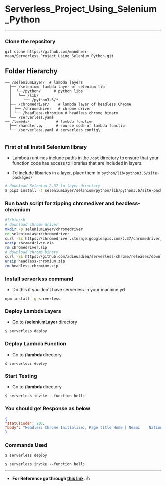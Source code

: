 # Serverless_Project_Using_Selenium_Python

---

### Clone the repository

``` 
git clone https://github.com/mandheer-maan/Serverless_Project_Using_Selenium_Python.git
```

## Folder Hierarchy

```
── /seleniumLayer/  # lambda layers
  ├── /selenium  lambda layer of selenium lib
  │  └──/python/      # python libs
  │   └── /lib/    
  │     └── /python3.6/*    
  ├── /chromedriver/    # lambda layer of headless Chrome 
  │ ├── /chromedriver   # chrome driver
  │ └── /headless-chromium # headless chrome binary
  └── /serverless.yaml     
── /lambda/            # lambda function
  ├── /handler.py      # source code of lambda function 
  └── /serverless.yaml # serverless config\
  
  ```
  
### First of all Install Selenium library
 - Lambda runtimes include paths in the ```/opt``` directory to ensure that your function code has access to libraries that are included in layers.

 - To include libraries in a layer, place them in ```python/lib/python3.6/site-packages/```

``` bash
# download Selenium 2.37 to layer directory
$ pip3 install -t seleniumLayer/selenium/python/lib/python3.6/site-packages selenium==2.37
```

### Run bash script for zipping chromediver and headless-chromium

``` bash
#!/bin/sh
# download chrome driver
mkdir -p seleniumLayer/chromedriver
cd seleniumLayer/chromedriver
curl -SL https://chromedriver.storage.googleapis.com/2.37/chromedriver_linux64.zip > chromedriver.zip
unzip chromedriver.zip
rm chromedriver.zip
# download chrome binary
curl -SL https://github.com/adieuadieu/serverless-chrome/releases/download/v1.0.0-41/stable-headless-chromium-amazonlinux-2017-03.zip > headless-chromium.zip
unzip headless-chromium.zip
rm headless-chromium.zip

```


### Install serverless command
  - Do this if you don't have serverless in your machine yet

``` bash
npm install -g serverless
```

### Deploy Lambda Layers
   - Go to **/seleniumLayer** directory

```  
$ serverless deploy 
```

### Deploy Lambda Function
   - Go to **/lambda** directory

```  
$ serverless deploy 
```

### Start Testing
   - Go to **/lambda** directory  

```
$ serverless invoke --function hello
```

### You should get Response as below

``` json
{
"statusCode": 200,
"body": "Headless Chrome Initialized, Page title Home | Neami    National"
}
```
### Commands Used

```
$ serverless deploy  

$ serverless invoke --function hello
```
---  
  
- **For Reference go through [this link](https://github.com/yai333/Selenium-UI-testing-with-AWS-Lambda-Layers).** :thumbsup:

